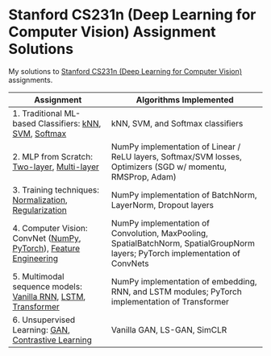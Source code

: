 # Stanford CS231n (Deep Learning for Computer Vision) Assignment Solutions

My solutions to [Stanford CS231n (Deep Learning for Computer Vision)](https://cs231n.stanford.edu/2024/) assignments.

| Assignment | Algorithms Implemented |
| ---------- | -------------- |
| 1. Traditional ML-based Classifiers: [kNN](assignment1/knn.ipynb), [SVM](assignment1/svm.ipynb), [Softmax](assignment1/softmax.ipynb) |  kNN, SVM, and Softmax classifiers |
| 2. MLP from Scratch: [Two-layer](assignment1/two_layer_net.ipynb), [Multi-layer](assignment2/FullyConnectedNets.ipynb) | NumPy implementation of Linear / ReLU layers, Softmax/SVM losses, Optimizers (SGD w/ momentu, RMSProp, Adam) |
| 3. Training techniques: [Normalization](assignment2/BatchNormalization.ipynb), [Regularization](assignment2/Dropout.ipynb) | NumPy implementation of BatchNorm, LayerNorm, Dropout layers|
| 4. Computer Vision: ConvNet ([NumPy](assignment2/ConvolutionalNetworks.ipynb), [PyTorch](assignment2/PyTorch.ipynb)), [Feature Engineering](assignment1/features.ipynb) | NumPy implementation of Convolution, MaxPooling, SpatialBatchNorm, SpatialGroupNorm layers; PyTorch implementation of ConvNets|
| 5. Multimodal sequence models: [Vanilla RNN](assignment3/RNN_Captioning.ipynb), [LSTM](assignment3/LSTM_Captioning.ipynb), [Transformer](assignment3/Transformer_Captioning.ipynb) | NumPy implementation of embedding, RNN, and LSTM modules; PyTorch implementation of Transformer |
| 6. Unsupervised Learning: [GAN](assignment3/Generative_Adversarial_Networks.ipynb), [Contrastive Learning](assignment3/Self_Supervised_Learning.ipynb) | Vanilla GAN, LS-GAN, SimCLR |